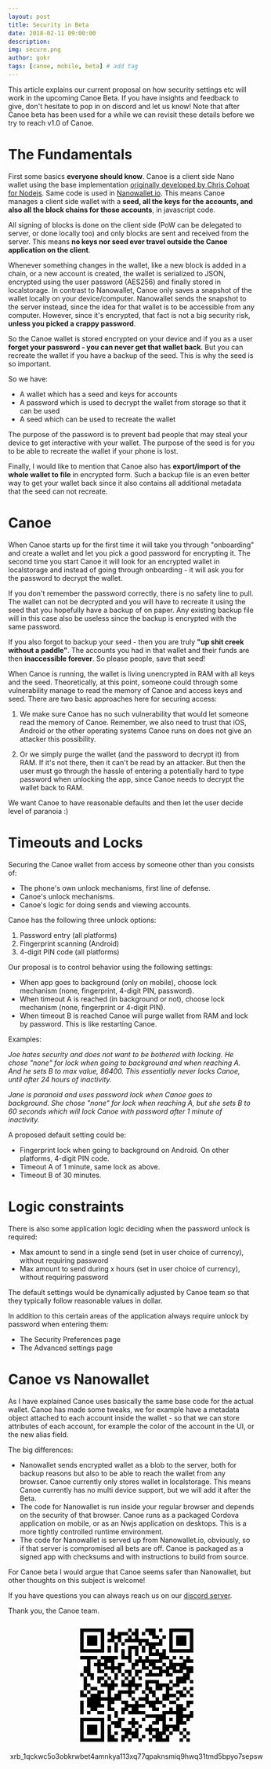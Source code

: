 ```yaml
---
layout: post
title: Security in Beta
date: 2018-02-11 09:00:00
description: 
img: secure.png  
author: gokr
tags: [canoe, mobile, beta] # add tag
---
```


This article explains our current proposal on how security settings etc will work in the upcoming Canoe Beta. If you have insights and feedback to give, don't hesitate to pop in on discord and let us know! Note that after Canoe beta has been used for a while we can revisit these details before we try to reach v1.0 of Canoe.

<!--more-->

# The Fundamentals

First some basics **everyone should know**. Canoe is a client side Nano wallet using the base implementation [originally developed by Chris Cohoat for Nodejs](https://github.com/chriscohoat/rai-wallet). Same code is used in [Nanowallet.io](https://nanowallet.io). This means Canoe manages a client side wallet with a **seed, all the keys for the accounts, and also all the block chains for those accounts**, in javascript code.

All signing of blocks is done on the client side (PoW can be delegated to server, or done locally too) and only blocks are sent and received from the server. This means **no keys nor seed ever travel outside the Canoe application on the client**.

Whenever something changes in the wallet, like a new block is added in a chain, or a new account is created, the wallet is serialized to JSON, encrypted using the user password (AES256) and finally stored in localstorage. In contrast to Nanowallet, Canoe only saves a snapshot of the wallet locally on your device/computer. Nanowallet sends the snapshot to the server instead, since the idea for that wallet is to be accessible from any computer. However, since it's encrypted, that fact is not a big security risk, **unless you picked a crappy password**.

So the Canoe wallet is stored encrypted on your device and if you as a user **forget your password - you can never get that wallet back**. But you can recreate the wallet if you have a backup of the seed. This is why the seed is so important.

So we have:

* A wallet which has a seed and keys for accounts
* A password which is used to decrypt the wallet from storage so that it can be used
* A seed which can be used to recreate the wallet

The purpose of the password is to prevent bad people that may steal your device to get interactive with your wallet. The purpose of the seed is for you to be able to recreate the wallet if your phone is lost.

Finally, I would like to mention that Canoe also has **export/import of the whole wallet to file** in encrypted form. Such a backup file is an even better way to get your wallet back since it also contains all additional metadata that the seed can not recreate.

# Canoe
When Canoe starts up for the first time it will take you through "onboarding" and create a wallet and let you pick a good password for encrypting it. The second time you start Canoe it will look for an encrypted wallet in localstorage and instead of going through onboarding - it will ask you for the password to decrypt the wallet.

If you don't remember the password correctly, there is no safety line to pull. The wallet can not be decrypted and you will have to recreate it using the seed that you hopefully have a backup of on paper. Any existing backup file will in this case also be useless since the backup is encrypted with the same password.

If you also forgot to backup your seed - then you are truly **"up shit creek without a paddle"**. The accounts you had in that wallet and their funds are then **inaccessible forever**. So please people, save that seed!

When Canoe is running, the wallet is living unencrypted in RAM with all keys and the seed. Theoretically, at this point, someone could through some vulnerability manage to read the memory of Canoe and access keys and seed. There are two basic approaches here for securing access:

1. We make sure Canoe has no such vulnerability that would let someone read the memory of Canoe. Remember, we also need to trust that iOS, Android or the other operating systems Canoe runs on does not give an attacker this possibility.

2. Or we simply purge the wallet (and the password to decrypt it) from RAM. If it's not there, then it can't be read by an attacker. But then the user must go through the hassle of entering a potentially hard to type password when unlocking the app, since Canoe needs to decrypt the wallet back to RAM.

We want Canoe to have reasonable defaults and then let the user decide level of paranoia :)

# Timeouts and Locks
Securing the Canoe wallet from access by someone other than you consists of:

* The phone's own unlock mechanisms, first line of defense.
* Canoe's unlock mechanisms.
* Canoe's logic for doing sends and viewing accounts.

Canoe has the following three unlock options:

1. Password entry (all platforms)
2. Fingerprint scanning (Android)
3. 4-digit PIN code (all platforms)

Our proposal is to control behavior using the following settings:

* When app goes to background (only on mobile), choose lock mechanism (none, fingerprint, 4-digit PIN, password).
* When timeout A is reached (in background or not), choose lock mechanism (none, fingerprint or 4-digit PIN).
* When timeout B is reached Canoe will purge wallet from RAM and lock by password. This is like restarting Canoe.

Examples:

_Joe hates security and does not want to be bothered with locking. He chose "none" for lock when going to background and when reaching A. And he sets B to max value, 86400. This essentially never locks Canoe, until after 24 hours of inactivity._

_Jane is paranoid and uses password lock when Canoe goes to background. She chose "none" for lock when reaching A, but she sets B to 60 seconds which will lock Canoe with password after 1 minute of inactivity._

A proposed default setting could be:

* Fingerprint lock when going to background on Android. On other platforms, 4-digit PIN code.
* Timeout A of 1 minute, same lock as above.
* Timeout B of 30 minutes.

# Logic constraints

There is also some application logic deciding when the password unlock is required:

* Max amount to send in a single send (set in user choice of currency), without requiring password
* Max amount to send during x hours (set in user choice of currency), without requiring password

The default settings would be dynamically adjusted by Canoe team so that they typically follow reasonable values in dollar.

In addition to this certain areas of the application always require unlock by password when entering them:

* The Security Preferences page
* The Advanced settings page

# Canoe vs Nanowallet
As I have explained Canoe uses basically the same base code for the actual wallet. Canoe has made some tweaks, we for example have a metadata object attached to each account inside the wallet - so that we can store attributes of each account, for example the color of the account in the UI, or the new alias field.

The big differences:

* Nanowallet sends encrypted wallet as a blob to the server, both for backup reasons but also to be able to reach the wallet from any browser. Canoe currently only stores wallet in localstorage. This means Canoe currently has no multi device support, but we will add it after the Beta.
* The code for Nanowallet is run inside your regular browser and depends on the security of that browser. Canoe runs as a packaged Cordova application on mobile, or as an Nwjs application on desktops. This is a more tightly controlled runtime environment.
* The code for Nanowallet is served up from Nanowallet.io, obviously, so if that server is compromised all bets are off. Canoe is packaged as a signed app with checksums and with instructions to build from source.

For Canoe beta I would argue that Canoe seems safer than Nanowallet, but other thoughts on this subject is welcome!

If you have questions you can always reach us on our [discord server](https://discord.gg/ecVcJM3).

Thank you, the Canoe team.

<div style="margin: auto; width: 100%; padding: 10px">
<img src="/assets/img/donate.png" style="display: block;margin-left: auto;margin-right: auto;"/><br>
<div style="display:flex;align-items:center;justify-content:center;">
<bold>xrb_1qckwc5o3obkrwbet4amnkya113xq77qpaknsmiq9hwq31tmd5bpyo7sepsw</bold>
</div>
</div>
